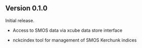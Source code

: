 ## Version 0.1.0

Initial release.

* Access to SMOS data via xcube data store interface

* nckcindex tool for management of SMOS Kerchunk indices
